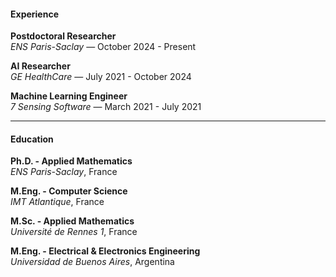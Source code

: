 #### Experience

**Postdoctoral Researcher**  
*ENS Paris-Saclay* — October 2024 - Present

**AI Researcher**  
*GE HealthCare* — July 2021 - October 2024

**Machine Learning Engineer**  
*7 Sensing Software* — March 2021 - July 2021

---

#### Education

**Ph.D. - Applied Mathematics**  
*ENS Paris-Saclay*, France

**M.Eng. - Computer Science**  
*IMT Atlantique*, France

**M.Sc. - Applied Mathematics**  
*Université de Rennes 1*, France

**M.Eng. - Electrical & Electronics Engineering**  
*Universidad de Buenos Aires*, Argentina